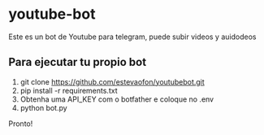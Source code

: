 # youtube-bot
Este es un bot de Youtube para telegram, puede subir videos y auidodeos
## Para ejecutar tu propio bot
1. git clone https://github.com/estevaofon/youtubebot.git
2. pip install -r requirements.txt
3. Obtenha uma API_KEY com o botfather e coloque no .env
4. python bot.py

Pronto!
